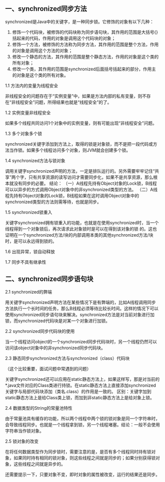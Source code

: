 ## 一、synchronized同步方法

synchronized是Java中的关键字，是一种同步锁。它修饰的对象有以下几种： 
1. 修饰一个代码块，被修饰的代码块称为同步语句块，其作用的范围是大括号{}括起来的代码，作用的对象是调用这个代码块的对象； 
2. 修饰一个方法，被修饰的方法称为同步方法，其作用的范围是整个方法，作用的对象是调用这个方法的对象； 
3. 修改一个静态的方法，其作用的范围是整个静态方法，作用的对象是这个类的所有对象； 
4. 修改一个类，其作用的范围是synchronized后面括号括起来的部分，作用主的对象是这个类的所有对象。



1.1 方法内的变量为线程安全

非线程安全的问题存在于“实例变量”中，如果是方法内部的私有变量，则不存在“非线程安全”问题，所得结果也就是“线程安全”的了。

1.2 实例变量非线程安全 

如果多个线程共同访问1个对象中的实例变量，则有可能出现“非线程安全”问题。

1.3 多个对象多个锁

synchronized关键字添加到方法上，取得的锁是对象锁，而不是把一段代码或方法当作锁。如果多个线程访问多个对象，则JVM就会创建多个锁。

1.4 synchronized方法与锁对象

调用关键字synchronized声明的方法，一定是排队运行的。另外需要牢牢记住“共享”两个字，只有共享资源的读写访问才需要同步化，如果不是共享资源，那么根本就没有同步的必要。
结论：
（一）A线程先持有Object对象的Lock锁，B线程可以以异步的方式调用Object对象中的非synchronized类型的方法。
（二）A线程先持有Object对象的Lock锁，B线程如果在这时调用Object对象中的synchronized类型的方法则需等待，也就是同步。

1.5 synchronized锁重入

关键字synchronized拥有锁重入的功能，也就是在使用synchronized时，当一个线程得到一个对象锁后，再次请求此对象锁时是可以在得到该对象的锁 的。这也证明在一个synchronized方法/块的内部调用本类的其他synchronized方法/块时，是可以永远得到锁的。

1.6  出现异常，锁自动释放

1.7  同步不具有继承性

## 二、synchronized同步语句块

2.1 synchronized的弊端

用关键字synchronized声明方法在某些情况下是有弊端的，比如A线程调用同步方法执行一个长时间的任务，那么B线程必须等待比较长时间。这样的情况下可以使用synchronized同步语句块来解决。synchronized方法是对当前对象进行加锁，而synchronized代码块是对某一个对象进行加锁。

2.2  synchronized同步代码块的使用

当一个线程访问object的一个synchronized同步代码块时，另一个线程仍然可以访问该object对象中的非synchronized同步代码块。

2.3 静态同步synchronized方法与synchronized（class）代码块

（这个比较重要，面试问题中常遇到的问题）

关键字synchronized还可以应用在static静态方法上，如果这样写，那是对当前的*.java文件对应的Class类进行持锁。在static静态方法上直接添加synchronized关键字与局部代码块添加（类名.class）的作用是一致的。
区别：关键字加到static静态方法上是给Class类上锁，而加到非static静态方法上是给对象上锁。

2.4 数据类型的String的常量池特性

由于常量池具有缓存的功能，所以两个线程中两个锁的锁对象是同一个字符串时，会导致线程同步。也就是一个线程拿到锁，另一个线程堵塞。结论：一般不会使用字符串当作锁对象。

2.5  锁对象的改变

在将任何数据类型作为同步锁时，需要注意的是，是否有多个线程同时持有锁对象，如果同时持有相同的锁对象，则这些线程之间就是同步的；如果分别获得锁对象，这些线程之间就是异步的。

还需要提示一下，只要对象不变，即时对象的属性被改变，运行的结果还是同步。